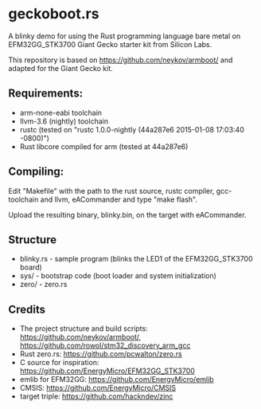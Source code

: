 geckoboot.rs
============

A blinky demo for using the Rust programming language bare metal on EFM32GG_STK3700 Giant Gecko starter kit from Silicon Labs.

This repository is based on https://github.com/neykov/armboot/ and adapted for the Giant Gecko kit.

Requirements:
-------------
  * arm-none-eabi toolchain
  * llvm-3.6 (nightly) toolchain
  * rustc (tested on "rustc 1.0.0-nightly (44a287e6 2015-01-08 17:03:40 -0800)")
  * Rust libcore compiled for arm (tested at 44a287e6)

Compiling:
----------

Edit "Makefile" with the path to the rust source, rustc compiler, gcc-toolchain and llvm, eACommander and type "make flash".

Upload the resulting binary, blinky.bin, on the target with eACommander.

Structure
---------
  * blinky.rs - sample program (blinks the LED1 of the EFM32GG_STK3700 board)
  * sys/ - bootstrap code (boot loader and system initialization)
  * zero/ - zero.rs

Credits
-------
  * The project structure and build scripts: https://github.com/neykov/armboot/, https://github.com/rowol/stm32_discovery_arm_gcc
  * Rust zero.rs: https://github.com/pcwalton/zero.rs
  * C source for inspiration: https://github.com/EnergyMicro/EFM32GG_STK3700
  * emlib for EFM32GG: https://github.com/EnergyMicro/emlib
  * CMSIS: https://github.com/EnergyMicro/CMSIS
  * target triple: https://github.com/hackndev/zinc

